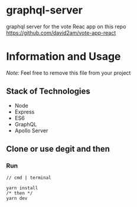 # graphql-server
graphql server for the vote Reac app on this repo https://github.com/david2am/vote-app-react

# Information and Usage

_Note:_ Feel free to remove this file from your project

## Stack of Technologies
* Node
* Express
* ES6
* GraphQL
* Apollo Server

## Clone or use degit and then

### Run
```
// cmd | terminal

yarn install
/* then */
yarn dev
```
